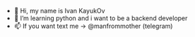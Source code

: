 - 👋 Hi, my name is Ivan KayukOv
- 👀 I’m learning python and i want to be a backend developer
- 📫 If you want text me -> @manfrommother (telegram)


